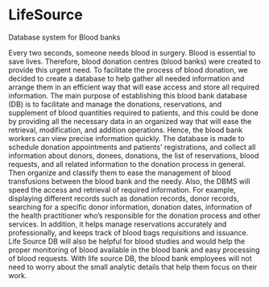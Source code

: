 # LifeSource
Database system for Blood banks

Every two seconds, someone needs blood in surgery. Blood is essential to save lives. Therefore, blood donation centres (blood banks) were created to provide this urgent need. To facilitate the process of blood donation, we decided to create a database to help gather all needed information and arrange them in an efficient way that will ease access and store all required information.
The main purpose of establishing this blood bank database (DB) is to facilitate and manage the donations, reservations, and supplement of blood quantities required to patients, and this could be done by providing all the necessary data in an organized way that will ease the retrieval, modification, and addition operations. Hence, the blood bank workers can view precise information quickly.
The database is made to schedule donation appointments and patients' registrations, and collect all information about donors, donees, donations, the list of reservations, blood requests, and all related information to the donation process in general. Then organize and classify them to ease the management of blood transfusions between the blood bank and the needy. Also, the DBMS will speed the access and retrieval of required information. For example, displaying different records such as donation records, donor records, searching for a specific donor information, donation dates, information of the health practitioner who’s responsible for the donation process and other services. In addition, it helps manage reservations accurately and professionally, and keeps track of blood bags requisitions and issuance.
Life Source DB will also be helpful for blood studies and would help the proper monitoring of blood available in the blood bank and easy processing of blood requests.
With life source DB, the blood bank employees will not need to worry about the small analytic details that help them focus on their work.

